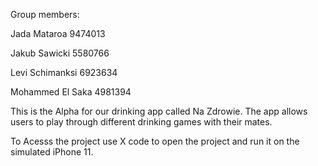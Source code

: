 Group members:

Jada Mataroa 9474013

Jakub Sawicki 5580766

Levi Schimanksi 6923634

Mohammed El Saka 4981394

This is the Alpha for our drinking app called Na Zdrowie. The app allows users to play through different drinking games with their mates.

To Acesss the project use X code to open the project and run it on the simulated iPhone 11.
